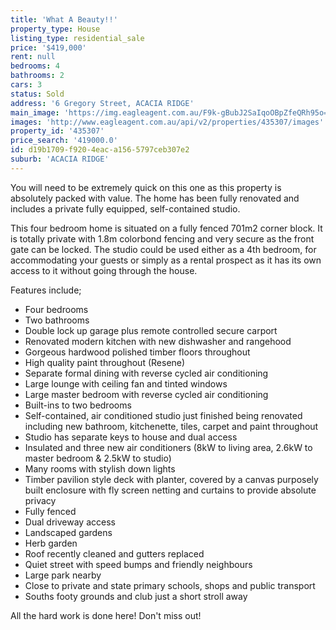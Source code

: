 ```yaml
---
title: 'What A Beauty!!'
property_type: House
listing_type: residential_sale
price: '$419,000'
rent: null
bedrooms: 4
bathrooms: 2
cars: 3
status: Sold
address: '6 Gregory Street, ACACIA RIDGE'
main_image: 'https://img.eagleagent.com.au/F9k-gBubJ2SaIqoOBpZfeQRh95o=/1280x854/smart/https://s3-us-west-2.amazonaws.com/eagleagent-orig/images/6823030/117608907-image-M.jpg'
images: 'http://www.eagleagent.com.au/api/v2/properties/435307/images'
property_id: '435307'
price_search: '419000.0'
id: d19b1709-f920-4eac-a156-5797ceb307e2
suburb: 'ACACIA RIDGE'
---
```

You will need to be extremely quick on this one as this property is absolutely packed with value. The home has been fully renovated and includes a private fully equipped, self-contained studio.

This four bedroom home is situated on a fully fenced 701m2 corner block. It is totally private with 1.8m colorbond fencing and very secure as the front gate can be locked. The studio could be used either as a 4th bedroom, for accommodating your guests or simply as a rental prospect as it has its own access to it without going through the house.

Features include;

*  Four bedrooms
*  Two bathrooms
*  Double lock up garage plus remote controlled secure carport
*  Renovated modern kitchen with new dishwasher and rangehood
*  Gorgeous hardwood polished timber floors throughout
*  High quality paint throughout (Resene)
*  Separate formal dining with reverse cycled air conditioning
*  Large lounge with ceiling fan and tinted windows
*  Large master bedroom with reverse cycled air conditioning
*  Built-ins to two bedrooms
*  Self-contained, air conditioned studio just finished being renovated including new bathroom, kitchenette, tiles, carpet and paint throughout
*  Studio has separate keys to house and dual access
*  Insulated and three new air conditioners (8kW to living area, 2.6kW to master bedroom & 2.5kW to studio)
*  Many rooms with stylish down lights
*  Timber pavilion style deck with planter, covered by a canvas purposely built enclosure with fly screen netting and curtains to provide absolute privacy
*  Fully fenced
*  Dual driveway access
*  Landscaped gardens
*  Herb garden
*  Roof recently cleaned and gutters replaced
*  Quiet street with speed bumps and friendly neighbours
*  Large park nearby
*  Close to private and state primary schools, shops and public transport
*  Souths footy grounds and club just a short stroll away

All the hard work is done here! Don't miss out!